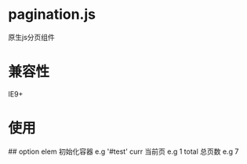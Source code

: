 # pagination.js
原生js分页组件
# 兼容性
IE9+
# 使用
<link rel="stylesheet" href="src/pagination.css" />
<div class="pagination" id="test"></div>
<script src="src/pagination.js"></script>
<script>
var pagination = new Pagination(option);
</script>
## option
elem   <string>     初始化容器             e.g '#test'
curr   <number>     当前页                 e.g 1
total  <number>    总页数                  e.g 7
